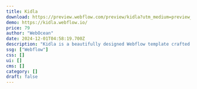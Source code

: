 ```yaml
---
title: Kidla
download: https://preview.webflow.com/preview/kidla?utm_medium=preview_link&utm_source=designer&utm_content=kidla&preview=e73c62fba48eb6171dd999d688cb0276&workflow=preview
demo: https://kidla.webflow.io/
price: 79
author: "WebOcean"
date: 2024-12-01T04:58:19.700Z
description: "Kidla is a beautifully designed Webflow template crafted specifically for children's education and activity websites. Its vibrant and engaging layout makes it an excellent choice for a variety of early childhood and educational settings."
ssg: ["Webflow"]
css: []
ui: []
cms: []
category: []
draft: false
---
```

